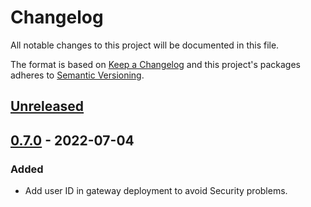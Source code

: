 # Changelog

All notable changes to this project will be documented in this file.

The format is based on [Keep a Changelog](http://keepachangelog.com/en/1.0.0/)
and this project's packages adheres to [Semantic Versioning](http://semver.org/spec/v2.0.0.html).

## [Unreleased]

## [0.7.0] - 2022-07-04

### Added

- Add user ID in gateway deployment to avoid Security problems.

[Unreleased]: https://github.com/giantswarm/linkerd2-multicluster-target-app/compare/v0.7.0...HEAD
[0.7.0]: https://github.com/giantswarm/linkerd2-multicluster-target-app/releases/tag/v0.7.0
